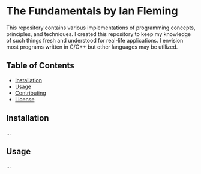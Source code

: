 # The Fundamentals by Ian Fleming

This repository contains various implementations of programming concepts, principles, and techniques.
I created this repository to keep my knowledge of such things fresh and understood for real-life applications.
I envision most programs written in C/C++ but other languages may be utilized.

## Table of Contents

- [Installation](#installation)
- [Usage](#usage)
- [Contributing](#contributing)
- [License](#license)

## Installation
...

## Usage
...
